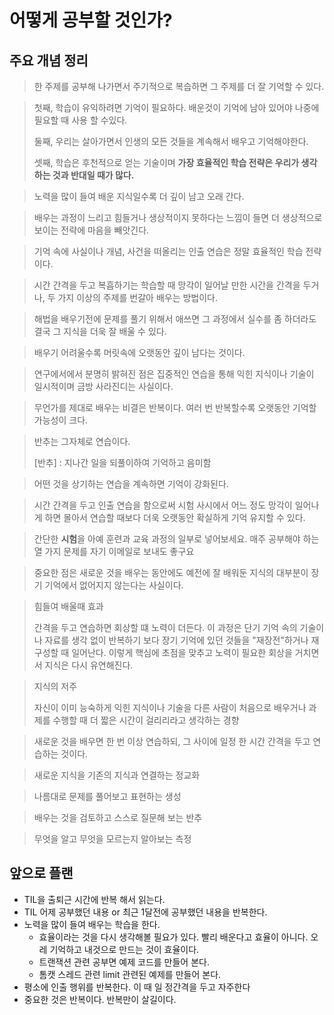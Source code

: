 # 어떻게 공부할 것인가?

## 주요 개념 정리

> 한 주제를 공부해 나가면서 주기적으로 복습하면 그 주제를 더 잘 기억할 수 있다.

> 첫째, 학습이 유익하려면 기억이 필요하다. 배운것이 기억에 남아 있어야 나중에 필요할 때 사용 할 수있다.
> 
> 둘째, 우리는 살아가면서 인생의 모든 것들을 계속해서 배우고 기억해야한다.
> 
> 셋째, 학습은 후천적으로 얻는 기술이며 **가장 효율적인 학습 전략은 우리가 생각하는 것과 반대일 때가 많다.**


> 노력을 많이 들여 배운 지식일수록 더 깊이 남고 오래 간다.

> 배우는 과정이 느리고 힘들거나 생상적이지 못하다는 느낌이 들면 더 생상적으로 보이는 전략에 마음을 빼앗긴다.


> 기억 속에 사실이나 개념, 사건을 떠올리는 인출 연습은 정말 효율적인 학습 전략이다.

> 시간 간격을 두고 복흡하기는 학습할 때 망각이 일어날 만한 시간을 간격을 두거나, 두 가지 이상의 주제를 번갈아 배우는 방법이다.


> 해법을 배우기전에 문제를 풀기 위해서 애쓰면 그 과정에서 실수를 좀 하더라도 결국 그 지식을 더욱 잘 배울 수 있다.

> 배우기 어려울수록 머릿속에 오랫동안 깊이 남다는 것이다.

> 연구에서에서 분명히 밝혀진 점은 집중적인 연습을 통해 익힌 지식이나 기술이 일시적이며 금방 사라진디는 사실이다.

> 무언가를 제대로 배우는 비결은 반복이다. 여러 번 반복할수록 오랫동안 기억할 가능성이 크다.

> 반추는 그자체로 연습이다.
> 
> [반추] : 지나간 일을 되풀이하여 기억하고 음미함

> 어떤 것을 상기하는 연습을 계속하면 기억이 강화된다.

> 시간 간격을 두고 인출 연습을 함으로써 시험 사시에서 어느 정도 망각이 일어나게 하면 몰아서 연습할 때보다 더욱 오랫동안 확실하게 기억 유지할 수 있다.

> 간단한 **시험**을 아예 훈련과 교육 과정의 일부로 넣어보세요. 매주 공부해야 하는 열 가지 문제를 자기 이메일로 보내도 좋구요

> 중요한 점은 새로운 것을 배우는 동안에도 예전에 잘 배워둔 지식의 대부분이 장기 기억에서 없어지지 않는다는 사실이다.

> 힘들여 배울때 효과
> 
> 간격을 두고 연습하면 회상할 떄 노력이 더든다. 이 과정은 단기 기억 속의 기술이나 자료를 생각 없이 반복하기 보다 장기 기억에 있던 것들을 "재장전"하거나 재구성할 때 일어난다. 이렇게 핵심에 초점을 맞추고 노력이 필요한 회상을 거치면서 지식은 다시 유연해진다.

> 지식의 저주
> 
> 자신이 이미 능숙하게 익힌 지식이나 기술을 다른 사람이 처음으로 배우거나 과제를 수행할 때 더 짧은 시간이 걸리리라고 생각하는 경향

> 새로운 것을 배우면 한 번 이상 연습하되, 그 사이에 일정 한 시간 간격을 두고 연습하는 것이다.

> 새로운 지식을 기존의 지식과 연결하는 정교화

> 나름대로 문제를 풀어보고 표현하는 생성

> 배우는 것을 검토하고 스스로 질문해 보는 반추

> 무엇을 알고 무엇을 모르는지 알아보는 측정



## 앞으로 플랜

* TIL을 출퇴근 시간에 반복 해서 읽는다.
* TIL 어제 공부했던 내용 or 최근 1달전에 공부했던 내용을 반복한다.
* 노력을 많이 들여 배우는 학습을 한다.
  * 효율이라는 것을 다시 생각해볼 필요가 있다. 빨리 배운다고 효율이 아니다. 오레 기억하고 내것으로 만드는 것이 효율이다.
  * 트랜잭션 관련 공부면 예제 코드를 만들어 본다.
  * 톰캣 스레드 관련 limit 관련된 예제를 만들어 본다.
* 평소에 인출 행위를 반복한다. 이 때 일 정간격을 두고 자주한다
* 중요한 것은 반복이다. 반복만이 살길이다.